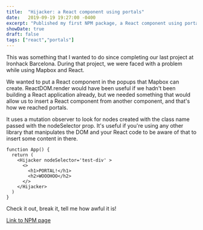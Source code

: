 ```yaml
---
title:  "Hijacker: a React component using portals"
date:   2019-09-19 19:27:00 -0400
excerpt: "Published my first NPM package, a React component using portals to hijack other nodes"
showDate: true
draft: false
tags: ["react","portals"]
---
```


This was something that I wanted to do since completing our last project at Ironhack Barcelona. During that project, we were faced with a problem while using Mapbox and React.

We wanted to put a React component in the popups that Mapbox can create. ReactDOM.render would have been useful if we hadn't been building a React application already, but we needed something that would allow us to insert a React component from another component, and that's how we reached portals.

It uses a mutation observer to look for nodes created with the class name passed with the nodeSelector prop. It's useful if you're using any other library that manipulates the DOM and your React code to be aware of that to insert some content in there.

```react
function App() {
  return (
    <Hijacker nodeSelector='test-div' >
      <>
        <h1>PORTAL!</h1>
        <h2>WOOOHOO</h2>
      </>
    </Hijacker>
  )
}
```

Check it out, break it, tell me how awful it is!

[Link to NPM page](https://www.npmjs.com/package/react-portal-hijacker)
